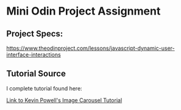 # Mini Odin Project Assignment

## Project Specs:

https://www.theodinproject.com/lessons/javascript-dynamic-user-interface-interactions

## Tutorial Source

I complete tutorial found here:

[Link to Kevin Powell's Image Carousel Tutorial](https://www.youtube.com/watch?v=VYsVOamdB0g)
